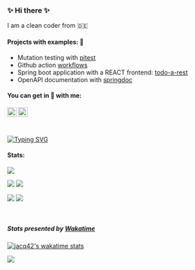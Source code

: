 ### :sparkles: Hi there :sparkles:

I am a clean coder from :de:

#### Projects with examples: :construction_worker:

* Mutation testing with [pitest](https://github.com/jacq42/pitest-example)
* Github action [workflows](https://github.com/jacq42/playground)
* Spring boot application with a REACT frontend: [todo-a-rest](https://github.com/jacq42/todo-a-rest)
* OpenAPI documentation with [springdoc](https://github.com/jacq42/openapi-example)

#### You can get in :speech_balloon: with me: 

[<img align="left" alt="jacq42 | LinkedIn" width="22px" src="https://cdn.jsdelivr.net/npm/simple-icons@v6.7.0/icons/linkedin.svg" />][linkedin]
[<img align="left" alt="jacq42 | Wakatime" width="22px" src="https://cdn.jsdelivr.net/npm/simple-icons@v6.7.0/icons/wakatime.svg" />][wakatime]

[linkedin]: https://www.linkedin.com/in/jaccquelinekrech
[wakatime]: https://wakatime.com/@jacq42

<br />
<br />
<br />

[![Typing SVG](https://readme-typing-svg.herokuapp.com/?lines=Small+things+matter)](https://git.io/typing-svg)

#### Stats:
![](http://github-profile-summary-cards.vercel.app/api/cards/profile-details?username=jacq42&theme=transparent) 

![](http://github-profile-summary-cards.vercel.app/api/cards/repos-per-language?username=jacq42&theme=transparent) ![](http://github-profile-summary-cards.vercel.app/api/cards/most-commit-language?username=jacq42&theme=transparent) 

![](http://github-profile-summary-cards.vercel.app/api/cards/stats?username=jacq42&theme=transparent) ![](http://github-profile-summary-cards.vercel.app/api/cards/productive-time?username=jacq42&theme=transparent&utcOffset=8) 

<br />

##### Stats presented by [Wakatime](https://wakatime.com)

[![jacq42's wakatime stats](https://github-readme-stats.vercel.app/api/wakatime?username=@jacq42&theme=nord&v=2)][wakatime]

![](https://wakatime.com/share/@jacq42/22b39d4e-8123-4665-80ad-b1943f31f9a5.svg)

